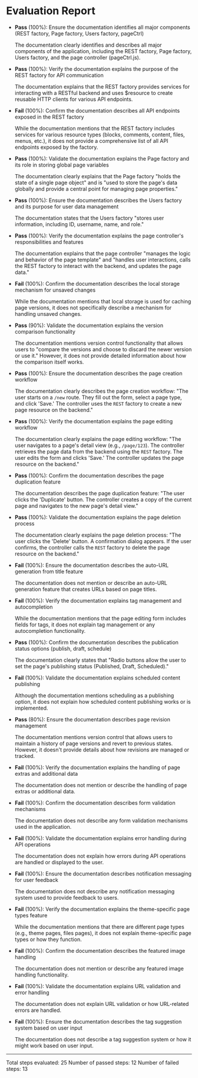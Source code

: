 # Evaluation Report

- **Pass** (100%): Ensure the documentation identifies all major components (REST factory, Page factory, Users factory, pageCtrl)
  
  The documentation clearly identifies and describes all major components of the application, including the REST factory, Page factory, Users factory, and the page controller (pageCtrl.js).

- **Pass** (100%): Verify the documentation explains the purpose of the REST factory for API communication
  
  The documentation explains that the REST factory provides services for interacting with a RESTful backend and uses $resource to create reusable HTTP clients for various API endpoints.

- **Fail** (100%): Confirm the documentation describes all API endpoints exposed in the REST factory
  
  While the documentation mentions that the REST factory includes services for various resource types (blocks, comments, content, files, menus, etc.), it does not provide a comprehensive list of all API endpoints exposed by the factory.

- **Pass** (100%): Validate the documentation explains the Page factory and its role in storing global page variables
  
  The documentation clearly explains that the Page factory "holds the state of a single page object" and is "used to store the page's data globally and provide a central point for managing page properties."

- **Pass** (100%): Ensure the documentation describes the Users factory and its purpose for user data management
  
  The documentation states that the Users factory "stores user information, including ID, username, name, and role."

- **Pass** (100%): Verify the documentation explains the page controller's responsibilities and features
  
  The documentation explains that the page controller "manages the logic and behavior of the page template" and "handles user interactions, calls the REST factory to interact with the backend, and updates the page data."

- **Fail** (100%): Confirm the documentation describes the local storage mechanism for unsaved changes
  
  While the documentation mentions that local storage is used for caching page versions, it does not specifically describe a mechanism for handling unsaved changes.

- **Pass** (90%): Validate the documentation explains the version comparison functionality
  
  The documentation mentions version control functionality that allows users to "compare the versions and choose to discard the newer version or use it." However, it does not provide detailed information about how the comparison itself works.

- **Pass** (100%): Ensure the documentation describes the page creation workflow
  
  The documentation clearly describes the page creation workflow: "The user starts on a `/new` route. They fill out the form, select a page type, and click 'Save.' The controller uses the `REST` factory to create a new page resource on the backend."

- **Pass** (100%): Verify the documentation explains the page editing workflow
  
  The documentation clearly explains the page editing workflow: "The user navigates to a page's detail view (e.g., `/page/123`). The controller retrieves the page data from the backend using the `REST` factory. The user edits the form and clicks 'Save.' The controller updates the page resource on the backend."

- **Pass** (100%): Confirm the documentation describes the page duplication feature
  
  The documentation describes the page duplication feature: "The user clicks the 'Duplicate' button. The controller creates a copy of the current page and navigates to the new page's detail view."

- **Pass** (100%): Validate the documentation explains the page deletion process
  
  The documentation clearly explains the page deletion process: "The user clicks the 'Delete' button. A confirmation dialog appears. If the user confirms, the controller calls the `REST` factory to delete the page resource on the backend."

- **Fail** (100%): Ensure the documentation describes the auto-URL generation from title feature
  
  The documentation does not mention or describe an auto-URL generation feature that creates URLs based on page titles.

- **Fail** (100%): Verify the documentation explains tag management and autocompletion
  
  While the documentation mentions that the page editing form includes fields for tags, it does not explain tag management or any autocompletion functionality.

- **Pass** (100%): Confirm the documentation describes the publication status options (publish, draft, schedule)
  
  The documentation clearly states that "Radio buttons allow the user to set the page's publishing status (Published, Draft, Scheduled)."

- **Fail** (100%): Validate the documentation explains scheduled content publishing
  
  Although the documentation mentions scheduling as a publishing option, it does not explain how scheduled content publishing works or is implemented.

- **Pass** (80%): Ensure the documentation describes page revision management
  
  The documentation mentions version control that allows users to maintain a history of page versions and revert to previous states. However, it doesn't provide details about how revisions are managed or tracked.

- **Fail** (100%): Verify the documentation explains the handling of page extras and additional data
  
  The documentation does not mention or describe the handling of page extras or additional data.

- **Fail** (100%): Confirm the documentation describes form validation mechanisms
  
  The documentation does not describe any form validation mechanisms used in the application.

- **Fail** (100%): Validate the documentation explains error handling during API operations
  
  The documentation does not explain how errors during API operations are handled or displayed to the user.

- **Fail** (100%): Ensure the documentation describes notification messaging for user feedback
  
  The documentation does not describe any notification messaging system used to provide feedback to users.

- **Fail** (100%): Verify the documentation explains the theme-specific page types feature
  
  While the documentation mentions that there are different page types (e.g., theme pages, files pages), it does not explain theme-specific page types or how they function.

- **Fail** (100%): Confirm the documentation describes the featured image handling
  
  The documentation does not mention or describe any featured image handling functionality.

- **Fail** (100%): Validate the documentation explains URL validation and error handling
  
  The documentation does not explain URL validation or how URL-related errors are handled.

- **Fail** (100%): Ensure the documentation describes the tag suggestion system based on user input
  
  The documentation does not describe a tag suggestion system or how it might work based on user input.

---

Total steps evaluated: 25
Number of passed steps: 12
Number of failed steps: 13